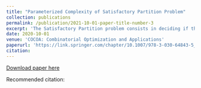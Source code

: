 ```yaml
---
title: "Parameterized Complexity of Satisfactory Partition Problem"
collection: publications
permalink: /publication/2021-10-01-paper-title-number-3
excerpt: 'The Satisfactory Partition problem consists in deciding if the set of vertices of a given undirected graph can be partitioned into two nonempty parts such that each vertex has at least as many neighbours in its part as in the other part. This problem is known to be NP-complete. It was introduced by Gerber and Kobler and further studied by other authors. We enhance our understanding of the problem from the viewpoint of parameterized complexity.'
date: 2020-10-01
venue: 'COCOA: Combinatorial Optimization and Applications'
paperurl: 'https://link.springer.com/chapter/10.1007/978-3-030-64843-5_6'
citation: 
---
```


[Download paper here](https://link.springer.com/chapter/10.1007/978-3-030-64843-5_6)

Recommended citation: 
